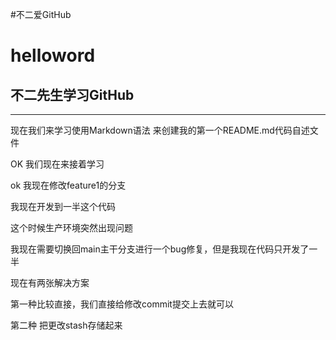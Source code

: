 #不二爱GitHub
# helloword
## 不二先生学习GitHub
---
现在我们来学习使用Markdown语法 来创建我的第一个README.md代码自述文件

OK 我们现在来接着学习 

ok 我现在修改feature1的分支

我现在开发到一半这个代码

这个时候生产环境突然出现问题

我现在需要切换回main主干分支进行一个bug修复，但是我现在代码只开发了一半

现在有两张解决方案 

第一种比较直接，我们直接给修改commit提交上去就可以

第二种 把更改stash存储起来